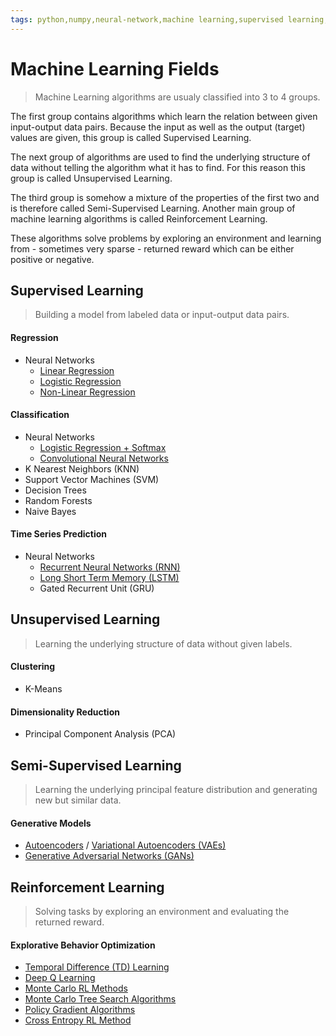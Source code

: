 ```yaml
---
tags: python,numpy,neural-network,machine learning,supervised learning,unsupervised learning,reinforcement learning,regression,classification,clustering,dimensionality reduction
---
```

# Machine Learning Fields

>Machine Learning algorithms are usualy classified into 3 to 4 groups.

The first group contains algorithms which learn the relation between given input-output data pairs.
Because the input as well as the output (target) values are given, this group is called Supervised Learning.

The next group of algorithms are used to find the underlying structure of data without telling the algorithm what it has to find. For this reason this group is called Unsupervised Learning.

The third group is somehow a mixture of the properties of the first two and is therefore called Semi-Supervised Learning.
Another main group of machine learning algorithms is called Reinforcement Learning.

These algorithms solve problems by exploring an environment and learning from - sometimes very sparse - returned reward which can be either positive or negative.

## Supervised Learning

>Building a model from labeled data or input-output data pairs.

#### Regression

- Neural Networks
  - [Linear Regression](single_layer_regression.md)
  - [Logistic Regression](single_layer_regression.md)
  - [Non-Linear Regression](non_linear_regression.md)

#### Classification

- Neural Networks
  - [Logistic Regression + Softmax](classification_basics.md)
  - [Convolutional Neural Networks](convolutional_networks.md)
- K Nearest Neighbors (KNN)
- Support Vector Machines (SVM)
- Decision Trees
- Random Forests
- Naive Bayes

#### Time Series Prediction

- Neural Networks
  - [Recurrent Neural Networks (RNN)](recurrent_networks.md)
  - [Long Short Term Memory (LSTM)](long_short_term_memory.md)
  - Gated Recurrent Unit (GRU)

## Unsupervised Learning

>Learning the underlying structure of data without given labels.

#### Clustering

- K-Means

#### Dimensionality Reduction

- Principal Component Analysis (PCA)

## Semi-Supervised Learning

>Learning the underlying principal feature distribution and generating new but similar data.

#### Generative Models

- [Autoencoders](autoencoder.md) / [Variational Autoencoders (VAEs)](variational_autoencoder.md)
- [Generative Adversarial Networks (GANs)](generative_networks.md)

## Reinforcement Learning

>Solving tasks by exploring an environment and evaluating the returned reward.

#### Explorative Behavior Optimization

- [Temporal Difference (TD) Learning](temporal_difference.md)
- [Deep Q Learning](deep_q_networks.md)
- [Monte Carlo RL Methods](monte_carlo_methods.md)
- [Monte Carlo Tree Search Algorithms](monte_carlo_tree_search.md)
- [Policy Gradient Algorithms](policy_gradient.md)
- [Cross Entropy RL Method](cross_entropy_method.md)

